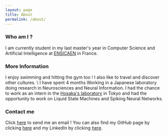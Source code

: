 ```yaml
---
layout: page
title: About
permalink: /about/
---
```

### Who am I ? 

I am currently student in my last master's year in Computer Science and Artificial Intelligence at [ENSICAEN](https://www.ensicaen.fr/?lang=en) in France.

### More Information

I enjoy swimming and hitting the gym too !
I also like to travel and discover other cultures. 
\\ I have spent 4 months Working in a Japanese laboratory doing research in Neurosciences and Neural Information. 
I had the chance to work as an intern in the [Hosaka's laboratory](https://www.shibaura-it.ac.jp/en/research/laboratory/00244.html) in Tokyo and had the opportunity to work on Liquid State Machines and Spiking Neural Networks.

### Contact me

Click [here](mailto:abdelmalek.belghomari@ecole.ensicaen.fr) to send me an email !
You can also find my GitHub page by clicking [here](https://github.com/vbdelvs) and my LinkedIn by clicking [here](https://www.linkedin.com/in/abdelmalek-belghomari/).